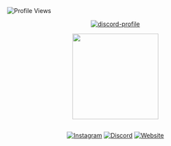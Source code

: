 <img src="https://komarev.com/ghpvc/?username=adityalf&color=41b883&style=flat-square" alt="Profile Views">

<p align="center">
   <a href="https://adityalf.is-a.dev">
      <img src="https://discord-activity-card.vercel.app/api/card" alt="discord-profile" />
   </a>
</p>

<p align="center">
   <a href="https://ko-fi.com/adityalf">
      <img src="https://cdn.prod.website-files.com/5c14e387dab576fe667689cf/670f5a0171bfb928b21a7e00_support_me_on_kofi_beige.png" width="200" />
   </a>
</p>

##

<div align="center">

   [![Instagram](https://img.shields.io/badge/Instagram-273849?style=for-the-badge&logo=instagram&logoColor=white)](https://instagram.com/adityaa_df)
   [![Discord](https://img.shields.io/badge/Discord-273849?style=for-the-badge&logo=discord&logoColor=white)](https://discordapp.com/users/786163564205047839)
   [![Website](https://img.shields.io/badge/Website-41b883?style=for-the-badge&logo=firefox-browser&logoColor=white)](https://adityalf.is-a.dev)
   
</div>



